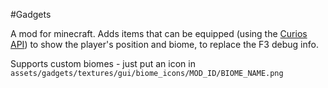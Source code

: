 #Gadgets

A mod for minecraft. Adds items that can be equipped (using the [Curios API](https://www.curseforge.com/minecraft/mc-mods/curios)) to show the player's position and biome, to replace the F3 debug info. 

Supports custom biomes - just put an icon in `assets/gadgets/textures/gui/biome_icons/MOD_ID/BIOME_NAME.png`